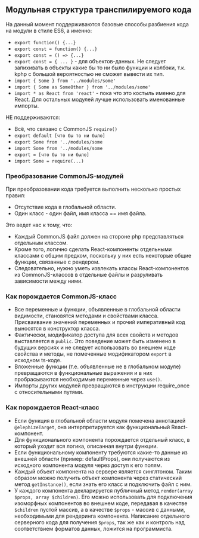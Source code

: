 ## Модульная структура транспилируемого кода

На данный момент поддерживаются базовые способы разбиения кода на модули в стиле ES6, а именно:
- `export function() {...}`
- `export const = function() {...}`
- `export const = () => {...}`
- `export const = { ... }` - для объектов-данных. Не следует запихивать в объекты какие бы то ни было функции и колбэки, т.к. kphp с большой вероятностью не сможет вывести их тип.
- `import { Some } from '../modules/some'`
- `import { Some as SomeOther } from '../modules/some'`
- `import * as React from 'react'` - пока что это костыль именно для React. Для остальных модулей лучше использовать именованные импорты.

НЕ поддерживаются:
- Всё, что связано с CommonJS `require()`
- `export default [что бы то ни было]`
- `export Some from '../modules/some`
- `import Some from '../modules/some`
- `export = [что бы то ни было]`
- `import Some = require(...)`

### Преобразование CommonJS-модулей

При преобразовании кода требуется выполнить несколько простых правил:
- Отсутствие кода в глобальной области.
- Один класс - один файл, имя класса == имя файла.

Это ведет нас к тому, что:
- Каждый CommonJS файл должен на стороне php представляться отдельным классом. 
- Кроме того, логично сделать React-компоненты отдельными классами с общим предком, поскольку у них есть некоторые общие функции, связанные с рендером.
- Следовательно, нужно уметь извлекать классы React-компонентов из CommonJS-классов в отдельные файлы и разруливать зависимости между ними.

### Как порождается CommonJS-класс

- Все переменные и функции, объявленные в глобальной области видимости, становятся методами и свойствами класса. Присваивание значений переменных и прочий императивный код выносятся в конструктор класса.
- Фактически, модификатор доступа для всех свойств и методов выставляется в `public`. Это поведение может быть изменено в будущих версиях и не следует использовать во внешнем коде свойства и методы, не помеченные модификатором `export` в исходном ts-коде.
- Вложенные функции (т.е. объявленные не в глобальном модуле) превращаются в функциональные выражения и в них пробрасываются необходимые переменные через `use()`.
- Импорты других модулей превращаются в инструкции require_once с относительными путями.

### Как порождается React-класс

- Если функция в глобальной области модуля помечена аннотацией `@elephizeTarget`, она интерпретируется как функциональный React-компонент.
- Для функционального компонента порождается отдельный класс, в который уходит вся логика, описанная внутри функции.
- Если функциональному компоненту требуются какие-то данные из внешней области (пример: defaultProps), они получаются из исходного компонента модуля через доступ к его полям.
- Каждый объект компонента на сервере является синглтоном. Таким образом можно получить объект компонента через статический метод `getInstance()`, если знать его класс и подключить файл с ним. 
- У каждого компонента декларируется публичный метод `render(array $props, array $children)`. Его можно использовать для подключения изоморфных компонентов во внешнем коде, передавая в качестве `$children` пустой массив, а в качестве `$props` - массив с данными, необходимыми для рендеринга компонента. Написание отдельного серверного кода для получения `$props`, так же как и контроль над соответствием форматов данных, ложится на программиста. 
